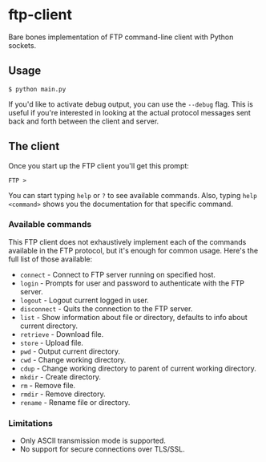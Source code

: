 # ftp-client

Bare bones implementation of FTP command-line client with Python sockets.

## Usage

```
$ python main.py
```

If you'd like to activate debug output, you can use the `--debug` flag. This is
useful if you're interested in looking at the actual protocol messages sent back
and forth between the client and server.

## The client

Once you start up the FTP client you'll get this prompt:

```
FTP >
```

You can start typing `help` or `?` to see available commands. Also, typing `help
<command>` shows you the documentation for that specific command.

### Available commands

This FTP client does not exhaustively implement each of the commands available
in the FTP protocol, but it's enough for common usage. Here's the full list of
those available:

* `connect` - Connect to FTP server running on specified host.
* `login` - Prompts for user and password to authenticate with the FTP server.
* `logout` - Logout current logged in user.
* `disconnect` - Quits the connection to the FTP server.
* `list` - Show information about file or directory, defaults to info about
  current directory.
* `retrieve` - Download file.
* `store` - Upload file.
* `pwd` - Output current directory.
* `cwd` - Change working directory.
* `cdup` - Change working directory to parent of current working directory.
* `mkdir` - Create directory.
* `rm` - Remove file.
* `rmdir` - Remove directory.
* `rename` - Rename file or directory.

### Limitations

* Only ASCII transmission mode is supported.
* No support for secure connections over TLS/SSL.
